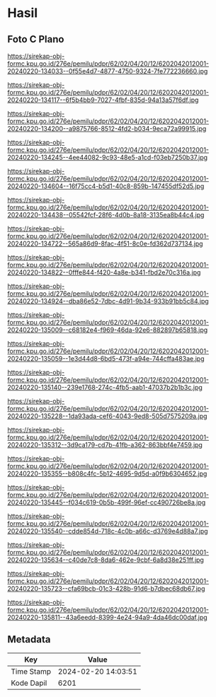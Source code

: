 # Hasil

## Foto C Plano

https://sirekap-obj-formc.kpu.go.id/276e/pemilu/pdpr/62/02/04/20/12/6202042012001-20240220-134033--0f55e4d7-4877-4750-9324-7fe772236660.jpg

https://sirekap-obj-formc.kpu.go.id/276e/pemilu/pdpr/62/02/04/20/12/6202042012001-20240220-134117--6f5b4bb9-7027-4fbf-835d-94a13a57f6df.jpg

https://sirekap-obj-formc.kpu.go.id/276e/pemilu/pdpr/62/02/04/20/12/6202042012001-20240220-134200--a9875766-8512-4fd2-b034-9eca72a99915.jpg

https://sirekap-obj-formc.kpu.go.id/276e/pemilu/pdpr/62/02/04/20/12/6202042012001-20240220-134245--4ee44082-9c93-48e5-a1cd-f03eb7250b37.jpg

https://sirekap-obj-formc.kpu.go.id/276e/pemilu/pdpr/62/02/04/20/12/6202042012001-20240220-134604--16f75cc4-b5d1-40c8-859b-147455df52d5.jpg

https://sirekap-obj-formc.kpu.go.id/276e/pemilu/pdpr/62/02/04/20/12/6202042012001-20240220-134438--05542fcf-28f6-4d0b-8a18-3135ea8b44c4.jpg

https://sirekap-obj-formc.kpu.go.id/276e/pemilu/pdpr/62/02/04/20/12/6202042012001-20240220-134722--565a86d9-8fac-4f51-8c0e-fd362d737134.jpg

https://sirekap-obj-formc.kpu.go.id/276e/pemilu/pdpr/62/02/04/20/12/6202042012001-20240220-134822--0fffe844-f420-4a8e-b341-fbd2e70c316a.jpg

https://sirekap-obj-formc.kpu.go.id/276e/pemilu/pdpr/62/02/04/20/12/6202042012001-20240220-134924--dba86e52-7dbc-4d91-9b34-933b91bb5c84.jpg

https://sirekap-obj-formc.kpu.go.id/276e/pemilu/pdpr/62/02/04/20/12/6202042012001-20240220-135009--c68182e4-f969-46da-92e6-882897b65818.jpg

https://sirekap-obj-formc.kpu.go.id/276e/pemilu/pdpr/62/02/04/20/12/6202042012001-20240220-135059--1e3d44d8-6bd5-473f-a94e-744cffa483ae.jpg

https://sirekap-obj-formc.kpu.go.id/276e/pemilu/pdpr/62/02/04/20/12/6202042012001-20240220-135140--239e1768-274c-4fb5-aab1-47037b2b1b3c.jpg

https://sirekap-obj-formc.kpu.go.id/276e/pemilu/pdpr/62/02/04/20/12/6202042012001-20240220-135228--1da93ada-cef6-4043-9ed8-505d7575209a.jpg

https://sirekap-obj-formc.kpu.go.id/276e/pemilu/pdpr/62/02/04/20/12/6202042012001-20240220-135312--3d9ca179-cd7b-41fb-a362-863bbf4e7459.jpg

https://sirekap-obj-formc.kpu.go.id/276e/pemilu/pdpr/62/02/04/20/12/6202042012001-20240220-135355--b808c4fc-5b12-4695-9d5d-a0f9b6304652.jpg

https://sirekap-obj-formc.kpu.go.id/276e/pemilu/pdpr/62/02/04/20/12/6202042012001-20240220-135445--f034c619-0b5b-499f-96ef-cc490726be8a.jpg

https://sirekap-obj-formc.kpu.go.id/276e/pemilu/pdpr/62/02/04/20/12/6202042012001-20240220-135540--cdde854d-718c-4c0b-a66c-d3769e4d88a7.jpg

https://sirekap-obj-formc.kpu.go.id/276e/pemilu/pdpr/62/02/04/20/12/6202042012001-20240220-135634--c40de7c8-8da6-462e-9cbf-6a8d38e251ff.jpg

https://sirekap-obj-formc.kpu.go.id/276e/pemilu/pdpr/62/02/04/20/12/6202042012001-20240220-135723--cfa69bcb-01c3-428b-91d6-b7dbec68db67.jpg

https://sirekap-obj-formc.kpu.go.id/276e/pemilu/pdpr/62/02/04/20/12/6202042012001-20240220-135811--43a6eedd-8399-4e24-94a9-4da46dc00daf.jpg


## Metadata

| Key        | Value               |
| ---------- | ------------------- |
| Time Stamp | 2024-02-20 14:03:51 |
| Kode Dapil | 6201                |



